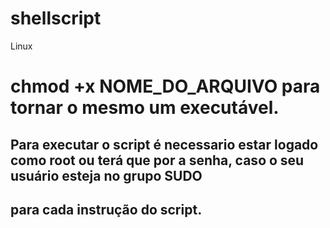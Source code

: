 # shellscript
Linux


# chmod +x NOME_DO_ARQUIVO para tornar o mesmo um executável.

## Para executar o script é necessario estar logado como root ou terá que por a senha, caso o seu usuário esteja no grupo SUDO
## para cada instrução do script.

